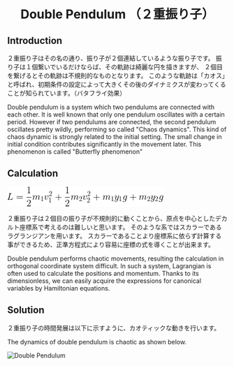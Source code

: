 <h1 align="center">Double Pendulum （２重振り子）</h1>

## Introduction
２重振り子はその名の通り、振り子が２個連結しているような振り子です。
振り子は１個繋いでいるだけならば、その軌跡は綺麗な円を描きますが、
２個目を繋げるとその軌跡は不規則的なものとなります。
このような軌跡は「カオス」と呼ばれ、初期条件の設定によって大きくその後のダイナミクスが変わってくることが知られています。（バタフライ効果）

Double pendulum is a system which two pendulums are connected with each other.
It is well known that only one pendulum oscillates with a certain period.
However if two pendulums are connected, the second pendulum oscillates pretty wildly, performing so called "Chaos dynamics".
This kind of chaos dynamic is strongly related to the initial setting.
The small change in initial condition contributes significantly in the movement later. This phenomenon is called "Butterfly phenomenon"

## Calculation
![Lagrangian](lagrangian.png)

２重振り子は２個目の振り子が不規則的に動くことから、原点を中心としたデカルト座標系で考えるのは難しいと思います。
そのような系ではスカラーであるラグランジアンを用います。
スカラーであることより座標系に依らず計算する事ができるため、正準方程式により容易に座標の式を導くことが出来ます。

Double pendulum performs chaotic movements, resulting the calculation in orthogonal coordinate system difficult.
In such a system, Lagrangian is often used to calculate the positions and momentum.
Thanks to its dimensionless, we can easily acquire the expressions for canonical variables by Hamiltonian equations.

## Solution
２重振り子の時間発展は以下に示すように、カオティックな動きを行います。

The dynamics of double pendulum is chaotic as shown below.

![Double Pendulum](output.gif)